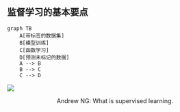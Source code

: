 ## 监督学习的基本要点

<div grid="~ cols-2 gap-4">

<div class="mt-5 text-sm">

```mermaid{theme: 'neutral', scale: 1}
graph TB
    A[带标签的数据集]
    B[模型训练]
    C[函数学习]
    D[预测未标记的数据]
    A --> B
    B --> C
    C --> D
```
</div>

<div text-sm>

![](https://vip2.loli.io/2023/11/12/znWl6IfTAK5SHV4.webp)

<center>Andrew NG: What is supervised learning.</center>

</div>

</div>



<!-- 

有关监督学习的要点，简要来说就是用一个带标签的数据集用于模型的训练。在训练过程中，模型学习到一个函数，这个函数用于对输入数据进行预测。一旦函数被学习完成，模型就可以被用于预测未标记的数据。 

右图是吴恩达教授讲解监督学习时的配图，监督学习简单来说就是模型从标记的数据中学习到一个函数，输入x，模型能根据所学输出x对应的y。

-->



